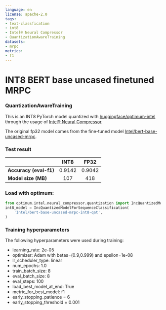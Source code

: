 ```yaml
---
language: en
license: apache-2.0
tags:
- text-classfication
- int8
- Intel® Neural Compressor
- QuantizationAwareTraining
datasets: 
- mrpc
metrics:
- f1
---
```


# INT8 BERT base uncased finetuned MRPC

### QuantizationAwareTraining

This is an INT8  PyTorch model quantized with [huggingface/optimum-intel](https://github.com/huggingface/optimum-intel) through the usage of [Intel® Neural Compressor](https://github.com/intel/neural-compressor). 

The original fp32 model comes from the fine-tuned model [Intel/bert-base-uncased-mrpc](https://huggingface.co/Intel/bert-base-uncased-mrpc).

### Test result

|   |INT8|FP32|
|---|:---:|:---:|
| **Accuracy (eval-f1)** |0.9142|0.9042|
| **Model size (MB)**  |107|418|

### Load with optimum:

```python
from optimum.intel.neural_compressor.quantization import IncQuantizedModelForSequenceClassification 
int8_model = IncQuantizedModelForSequenceClassification(
    'Intel/bert-base-uncased-mrpc-int8-qat',
)
```

### Training hyperparameters
    
The following hyperparameters were used during training:
- learning_rate: 2e-05
- optimizer: Adam with betas=(0.9,0.999) and epsilon=1e-08
- lr_scheduler_type: linear
- num_epochs: 1.0
- train_batch_size: 8
- eval_batch_size: 8
- eval_steps: 100
- load_best_model_at_end: True
- metric_for_best_model: f1
- early_stopping_patience = 6
- early_stopping_threshold = 0.001

